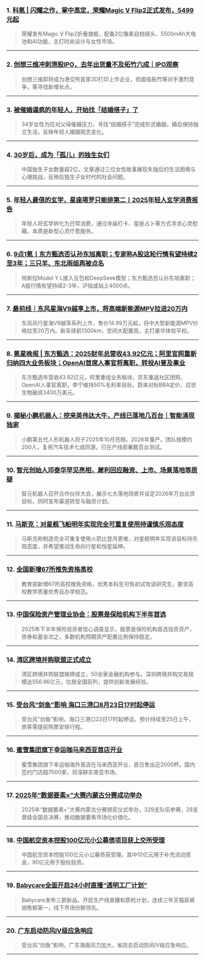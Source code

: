 ### 1. [科氪 | 闪耀之作，掌中高定，荣耀Magic V Flip2正式发布，5499元起](https://36kr.com/p/3435208828112518?f=rss)

> 荣耀发布Magic V Flip2折叠旗舰，配备2亿像素自拍镜头、5500mAh大电池和AI功能，主打时尚设计与女性市场。

---


### 2. [创想三维冲刺港股IPO，去年出货量不及拓竹六成｜IPO观察](https://36kr.com/p/3434757526982278?f=rss)

> 创想三维即将成为港交所首家3D打印上市企业，但面临拓竹等对手激烈竞争，需寻找新增长点。

---


### 3. [被催婚逼疯的年轻人，开始找「结婚搭子」了](https://36kr.com/p/3428039291063683?f=rss)

> 34岁女性为应对父母催婚压力，寻找“结婚搭子”完成形式婚姻，婚后保持独立生活，反映年轻人婚姻观念变化。

---


### 4. [30岁后，成为「孤儿」的独生女们](https://36kr.com/p/3428035428241027?f=rss)

> 中国独生子女数量超2亿，文章通过三位女性故事展现失独后的生活困境与心理挑战，反映后独生子女时代的社会问题。

---


### 5. [年轻人最信的玄学，星座塔罗只能排第二丨2025年轻人玄学消费报告](https://36kr.com/p/3428043689217409?f=rss)

> 年轻人将玄学转化为日常消费，通过寺庙打卡、星座占卜等方式寻求心灵慰藉，本质是新型心灵疗愈服务。

---


### 6. [9点1氪丨东方甄选否认孙东旭离职；专家称A股这轮行情有望持续2至3年；三只羊、东北雨姐再被点名](https://36kr.com/p/3434703051050627?f=rss)

> 特斯拉Model Y L接入豆包和DeepSeek模型；东方甄选否认孙东旭离职；A股行情有望持续2-3年，沪指或站上4000点。

---


### 7. [最前线｜东风星海V9越享上市，将高端新能源MPV拉进20万内](https://36kr.com/p/3434162059005571?f=rss)

> 东风风行星海V9越享系列上市，售价14.99万元起，将中大型新能源MPV价格拉至20万内。新车续航1300km，空间大配置高，主打豪华体验平权。

---


### 8. [氪星晚报 | 东方甄选：2025财年总营收43.92亿元；阿里官网重新归纳四大业务板块；OpenAI首席人事官将离职，转投AI普及事业](https://36kr.com/p/3433989659496065?f=rss)

> 东方甄选年营收43.92亿元，阿里重组业务板块，京东重返社区团购，OpenAI人事官离职，李宁维持50%毛利率目标，蔚来对标BBA定价，应世生物融资3400万美元。

---


### 9. [揭秘小鹏机器人：挖来英伟达大牛，产线已落地几百台｜智能涌现独家](https://36kr.com/p/3433980784938631?f=rss)

> 小鹏第五代人形机器人将于2025年10月亮相，2026年量产。团队规模约200人，复用汽车技术七成同源，已在产线部署数百台测试。

---


### 10. [智元创始人邓泰华罕见亮相，犀利回应融资、上市、场景落地等质疑](https://36kr.com/p/3433949463940480?f=rss)

> 智元机器人召开合作伙伴大会，展示七大落地场景并设定2026年万台出货目标，同时宣布渠道转型与融资计划。

---


### 11. [马斯克：对星舰飞船明年实现完全可重复使用持谨慎乐观态度](https://36kr.com/newsflashes/3435157926579590?f=rss)

> 马斯克称制造完全可重复使用火箭比登月更难，对星舰明年实现该目标持乐观态度，并希望推动生命向行星和恒星延伸。

---


### 12. [全国新增67所推免资格高校](https://36kr.com/newsflashes/3435157225475456?f=rss)

> 教育部新增67所高校推免资格，优秀本科生可免初试攻读研究生，要求高校教学质量优秀且办学规范。

---


### 13. [中国保险资产管理业协会：股票是保险机构下半年首选](https://36kr.com/newsflashes/3435155977850504?f=rss)

> 2025年下半年保险投资者信心调查显示，股票是保险机构首选投资资产，债券和基金次之，多数机构预期资产配置比例保持稳定。

---


### 14. [湾区跨境并购联盟正式成立](https://36kr.com/newsflashes/3435154979901060?f=rss)

> 湾区跨境并购联盟揭牌成立，50余家金融机构参与。深圳跨境并购交易规模达556.96亿元，位居全国前列，提供创新发展经验。

---


### 15. [受台风“剑鱼”影响 海口三港口8月23日17时起停运](https://36kr.com/newsflashes/3434939696467593?f=rss)

> 受台风“剑鱼”影响，海口三港口23日17时起停运，预计持续至25日上午，旅客需提前购票安排行程。

---


### 16. [蜜雪集团旗下幸运咖马来西亚首店开业](https://36kr.com/newsflashes/3435210255895944?f=rss)

> 蜜雪集团旗下幸运咖海外首店在马来西亚开业，首日售出近2000杯。国内签约门店超7000家，将深耕东南亚市场。

---


### 17. [2025年“数据要素×”大赛内蒙古分赛成功举办](https://36kr.com/newsflashes/3434938784321152?f=rss)

> 2025年“数据要素×”大赛内蒙古分赛颁奖仪式举办，329支队伍参赛，28支晋级全国总决赛，推动数据要素市场化价值化。

---


### 18. [中国航空资本控股100亿元小公募债项目获上交所受理](https://36kr.com/newsflashes/3434937753619840?f=rss)

> 中国航空资本控股100亿元小公募债获受理，其中10亿元用于补充流动资金，90亿元用于股权投资。

---


### 19. [Babycare全面开启24小时直播“透明工厂计划”](https://36kr.com/newsflashes/3434924243766657?f=rss)

> Babycare发布三款新品，开启生产线直播和质检计划，连续三年天猫尿裤销售额第一，线下市场份额领先。

---


### 20. [广东启动防风Ⅳ级应急响应](https://36kr.com/newsflashes/3434900733333121?f=rss)

> 受台风“剑鱼”影响，广东海面风力加大，省防总启动防风Ⅳ级应急响应。

---


